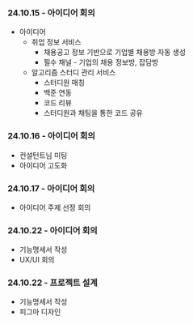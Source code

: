 ### 24.10.15 - 아이디어 회의

- 아이디어
  - 취업 정보 서비스
    - 채용공고 정보 기반으로 기업별 채용방 자동 생성
    - 필수 채널 - 기업의 채용 정보방, 잡담방
  - 알고리즘 스터디 관리 서비스
    - 스터디원 매칭
    - 백준 연동
    - 코드 리뷰
    - 스터디원과 채팅을 통한 코드 공유

### 24.10.16 - 아이디어 회의

- 컨설턴트님 미팅
- 아이디어 고도화

### 24.10.17 - 아이디어 회의

- 아이디어 주제 선정 회의

### 24.10.22 - 아이디어 회의

- 기능명세서 작성
- UX/UI 회의

### 24.10.22 - 프로젝트 설계

- 기능명세서 작성
- 피그마 디자인